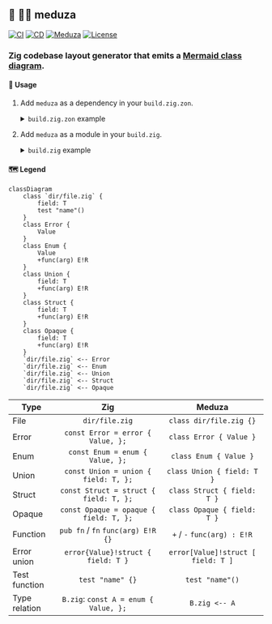 ## :lizard: :mermaid: **meduza**

[![CI][ci-shield]][ci-url]
[![CD][cd-shield]][cd-url]
[![Meduza][mdz-shield]][mdz-url]
[![License][license-shield]][license-url]

### Zig codebase layout generator that emits a [Mermaid class diagram](https://mermaid.js.org/syntax/classDiagram.html).

#### :rocket: Usage

1. Add `meduza` as a dependency in your `build.zig.zon`.

    <details>

    <summary><code>build.zig.zon</code> example</summary>

    ```zig
    .{
        .name = "<name_of_your_package>",
        .version = "<version_of_your_package>",
        .dependencies = .{
            .meduza = .{
                .url = "https://github.com/tensorush/meduza/archive/<git_tag_or_commit_hash>.tar.gz",
                .hash = "<package_hash>",
            },
        },
    }
    ```

    Set `<package_hash>` to `12200000000000000000000000000000000000000000000000000000000000000000`, and Zig will provide the correct found value in an error message.

    </details>

2. Add `meduza` as a module in your `build.zig`.

    <details>

    <summary><code>build.zig</code> example</summary>

    ```zig
    const meduza = b.dependency("meduza", .{});
    exe.addModule("meduza", meduza.module("meduza"));
    ```

    </details>

#### :world_map: Legend

```mermaid
classDiagram
    class `dir/file.zig` {
        field: T
        test "name"()
    }
    class Error {
        Value
    }
    class Enum {
        Value
        +func(arg) E!R
    }
    class Union {
        field: T
        +func(arg) E!R
    }
    class Struct {
        field: T
        +func(arg) E!R
    }
    class Opaque {
        field: T
        +func(arg) E!R
    }
    `dir/file.zig` <-- Error
    `dir/file.zig` <-- Enum
    `dir/file.zig` <-- Union
    `dir/file.zig` <-- Struct
    `dir/file.zig` <-- Opaque
```

| Type          |                  Zig                   |               Meduza               |
|---------------|:--------------------------------------:|:----------------------------------:|
| File          |             `dir/file.zig`             |      `class dir/file.zig {}`       |
| Error         |   `const Error = error { Value, };`    |      `class Error { Value }`       |
| Enum          |    `const Enum = enum { Value, };`     |       `class Enum { Value }`       |
| Union         |  `const Union = union { field: T, };`  |     `class Union { field: T }`     |
| Struct        | `const Struct = struct { field: T, };` |    `class Struct { field: T }`     |
| Opaque        | `const Opaque = opaque { field: T, };` |    `class Opaque { field: T }`     |
| Function      |   `pub fn` / `fn` `func(arg) E!R {}`   |    `+` / `-` `func(arg) : E!R`     |
| Error union   |   `error{Value}!struct { field: T }`   | `error[Value]!struct [ field: T ]` |
| Test function |            `test "name" {}`            |          `test "name"()`           |
| Type relation | `B.zig`: `const A = enum { Value, };`  |           `B.zig <-- A`            |


<!-- MARKDOWN LINKS -->

[ci-shield]: https://img.shields.io/github/actions/workflow/status/tensorush/meduza/ci.yaml?branch=main&style=for-the-badge&logo=github&label=CI&labelColor=black
[ci-url]: https://github.com/tensorush/meduza/blob/main/.github/workflows/ci.yaml
[cd-shield]: https://img.shields.io/github/actions/workflow/status/tensorush/meduza/cd.yaml?branch=main&style=for-the-badge&logo=github&label=CD&labelColor=black
[cd-url]: https://github.com/tensorush/meduza/blob/main/.github/workflows/cd.yaml
[mdz-shield]: https://img.shields.io/badge/click-F6A516?style=for-the-badge&logo=zig&logoColor=F6A516&label=meduza&labelColor=black
[mdz-url]: https://tensorush.github.io/meduza/mdz.html
[license-shield]: https://img.shields.io/github/license/tensorush/meduza.svg?style=for-the-badge&labelColor=black&kill_cache=1
[license-url]: https://github.com/tensorush/meduza/blob/main/LICENSE.md
